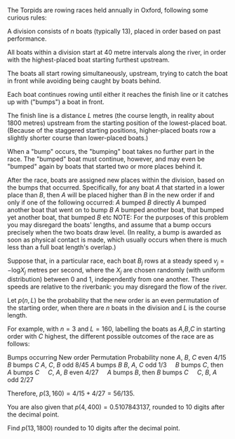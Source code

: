 The Torpids are rowing races held annually in Oxford, following some curious rules:


A division consists of $n$ boats (typically 13), placed in order based on past performance.

All boats within a division start at 40 metre intervals along the river, in order with the highest-placed boat starting furthest upstream.

The boats all start rowing simultaneously, upstream, trying to catch the boat in front while avoiding being caught by boats behind.

Each boat continues rowing until either it reaches the finish line or it catches up with ("bumps") a boat in front.

The finish line is a distance $L$ metres (the course length, in reality about 1800 metres) upstream from the starting position of the lowest-placed boat. (Because of the staggered starting positions, higher-placed boats row a slightly shorter course than lower-placed boats.)

When a "bump" occurs, the "bumping" boat takes no further part in the race. The "bumped" boat must continue, however, and may even be "bumped" again by boats that started two or more places behind it.

After the race, boats are assigned new places within the division, based on the bumps that occurred. Specifically, for any boat $A$ that started in a lower place than $B$, then $A$ will be placed higher than $B$ in the new order if and only if one of the following occurred:
   $A$ bumped $B$ directly 
 $A$ bumped another boat that went on to bump $B$ 
 $A$ bumped another boat, that bumped yet another boat, that bumped $B$ 
 etc NOTE: For the purposes of this problem you may disregard the boats' lengths, and assume that a bump occurs precisely when the two boats draw level. (In reality, a bump is awarded as soon as physical contact is made, which usually occurs when there is much less than a full boat length's overlap.)


Suppose that, in a particular race, each boat $B_j$ rows at a steady speed $v_j = -$log$X_j$ metres per second, where the $X_j$ are chosen randomly (with uniform distribution) between 0 and 1, independently from one another. These speeds are relative to the riverbank: you may disregard the flow of the river.


Let $p(n,L)$ be the probability that the new order is an even permutation of the starting order, when there are $n$ boats in the division and $L$ is the course length.


For example, with $n=3$ and $L=160$, labelling the boats as $A$,$B$,$C$ in starting order with $C$ highest, the different possible outcomes of the race are as follows:

 Bumps occurring 
 New order 
 Permutation 
 Probability 
 none 
 $A$, $B$, $C$ 
 even 
 $4/15$ 
 $B$ bumps $C$ 
 $A$, $C$, $B$ 
 odd 
 $8/45$ 
 $A$ bumps $B$ 
 $B$, $A$, $C$ 
 odd 
 $1/3$ 
     $B$ bumps $C$, then $A$ bumps $C$     
 $C$, $A$, $B$ 
 even 
 $4/27$ 
     $A$ bumps $B$, then $B$ bumps $C$     
 $C$, $B$, $A$ 
 odd 
 $2/27$ 

Therefore, $p(3,160) = 4/15 + 4/27 = 56/135$.


You are also given that $p(4,400)=0.5107843137$, rounded to 10 digits after the decimal point.


Find $p(13,1800)$ rounded to 10 digits after the decimal point.